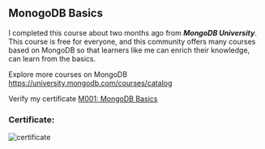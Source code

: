 ## MonogoDB Basics ##
I completed this course about two months ago from ***MongoDB University***. This course is free for everyone, and this community offers many courses based on MongoDB so that learners like me can enrich their knowledge, can learn from the basics. 

Explore more courses on MongoDB https://university.mongodb.com/courses/catalog

 Verify my certificate [M001: MongoDB Basics](https://university.mongodb.com/courses/M001/2021_April_20/completion) 
### Certificate: ###
![certificate](https://university.mongodb.com/course_completion/3b0a5b5e-b885-403c-823b-b7cb4841d18e/printable?format=img)

